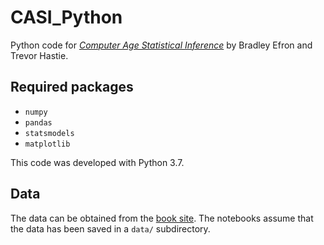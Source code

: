 # CASI_Python

Python code for _[Computer Age Statistical Inference](https://web.stanford.edu/~hastie/CASI/index.html)_ by Bradley Efron and Trevor Hastie.

## Required packages

- `numpy`
- `pandas`
- `statsmodels`
- `matplotlib`

This code was developed with Python 3.7.

## Data

The data can be obtained from the [book site](https://web.stanford.edu/~hastie/CASI/data.html). The notebooks assume that the data has been saved in a `data/` subdirectory.
